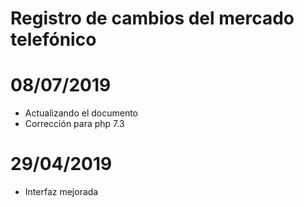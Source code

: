 # Registro de cambios del mercado telefónico

# 08/07/2019

- Actualizando el documento
- Corrección para php 7.3

# 29/04/2019

- Interfaz mejorada
